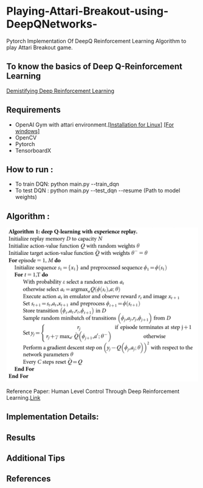 # Playing-Attari-Breakout-using-DeepQNetworks-
Pytorch Implementation Of DeepQ Reinforcement Learning Algorithm to play Attari Breakout game. 

## To know the basics of Deep Q-Reinforcement Learning
[Demistifying Deep Reinforcement Learning](https://www.intel.com/content/www/us/en/artificial-intelligence/posts/demystifying-deep-reinforcement-learning.html)


## Requirements
- OpenAI Gym with attari environment.[[Installation for Linux]](https://github.com/openai/gym#installation)  [[For windows]](https://towardsdatascience.com/how-to-install-openai-gym-in-a-windows-environment-338969e24d30)
- OpenCV
- Pytorch
- TensorboardX

## How to run :
- To train DQN: python main.py --train_dqn
- To test DQN : python main.py --test_dqn --resume (Path to model weights)

## Algorithm :
![](images/Algo.png)

Reference Paper: Human Level Control Through Deep Reinforcement Learning.[Link](https://web.stanford.edu/class/psych209/Readings/MnihEtAlHassibis15NatureControlDeepRL.pdf)

## Implementation Details:

## Results

## Additional Tips

## References

